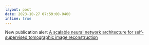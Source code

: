 ```yaml
---
layout: post
date: 2023-10-27 07:59:00-0400
inline: true
---
```


New publication alert <a href='https://pubs.rsc.org/en/content/articlehtml/2023/dd/d2dd00105e'>A scalable neural network architecture for self-supervised tomographic image reconstruction</a>
